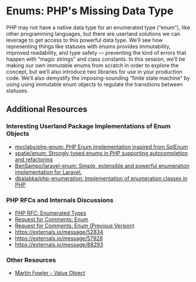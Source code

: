 # Enums: PHP's Missing Data Type

PHP may not have a native data type for an enumerated type (“enum”), like other 
programming languages, but there are userland solutions we can leverage to get 
access to this powerful data type. We’ll see how representing things like 
statuses with enums provides immutability, improved readability, and type 
safety — preventing the kind of errors that happen with “magic strings” and 
class constants. In this session, we’ll be making our own immutable enums from 
scratch in order to explore the concept, but we’ll also introduce two libraries 
for use in your production code. We’ll also demystify the imposing-sounding 
“finite state machine” by using using immutable enum objects to regulate the 
transitions between statuses.

## Additional Resources

### Interesting Userland Package Implementations of Enum Objects

* [myclabs/php-enum: PHP Enum implementation inspired from SplEnum](https://github.com/myclabs/php-enum)
* [spatie/enum: Strongly typed enums in PHP supporting autocompletion and refactoring](https://github.com/spatie/enum)
* [BenSampo/laravel-enum: Simple, extensible and powerful enumeration implementation for Laravel.](https://github.com/BenSampo/laravel-enum)
* [dbalabka/php-enumeration: Implementation of enumeration classes in PHP](https://github.com/dbalabka/php-enumeration)

### PHP RFCs and Internals Discussions

* [PHP RFC: Enumerated Types](https://wiki.php.net/rfc/enum)
* [Request for Comments: Enum](https://wiki.php.net/rfc/enum?rev=1365505707)
* [Request for Comments: Enum (Previous Version)](https://wiki.php.net/rfc/enum?rev=1302087566)
* https://externals.io/message/52834
* https://externals.io/message/57928
* https://externals.io/message/88293

### Other Resources

* [Martin Fowler - Value Object](https://martinfowler.com/bliki/ValueObject.html)
